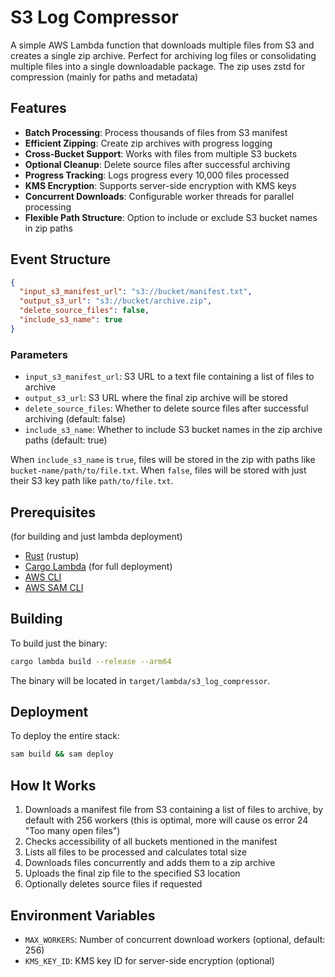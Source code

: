 # S3 Log Compressor

A simple AWS Lambda function that downloads multiple files from S3 and creates a single zip archive. Perfect for archiving log files or consolidating multiple files into a single downloadable package. The zip uses zstd for compression (mainly for paths and metadata)

## Features

- **Batch Processing**: Process thousands of files from S3 manifest
- **Efficient Zipping**: Create zip archives with progress logging
- **Cross-Bucket Support**: Works with files from multiple S3 buckets
- **Optional Cleanup**: Delete source files after successful archiving
- **Progress Tracking**: Logs progress every 10,000 files processed
- **KMS Encryption**: Supports server-side encryption with KMS keys
- **Concurrent Downloads**: Configurable worker threads for parallel processing
- **Flexible Path Structure**: Option to include or exclude S3 bucket names in zip paths

## Event Structure

```json
{
  "input_s3_manifest_url": "s3://bucket/manifest.txt",
  "output_s3_url": "s3://bucket/archive.zip",
  "delete_source_files": false,
  "include_s3_name": true
}
```

### Parameters

- `input_s3_manifest_url`: S3 URL to a text file containing a list of files to archive
- `output_s3_url`: S3 URL where the final zip archive will be stored
- `delete_source_files`: Whether to delete source files after successful archiving (default: false)
- `include_s3_name`: Whether to include S3 bucket names in the zip archive paths (default: true)

When `include_s3_name` is `true`, files will be stored in the zip with paths like `bucket-name/path/to/file.txt`. When `false`, files will be stored with just their S3 key path like `path/to/file.txt`.

## Prerequisites
(for building and just lambda deployment)
- [Rust](https://rustup.rs/) (rustup)
- [Cargo Lambda](https://www.cargo-lambda.info/guide/getting-started.html)
(for full deployment)
- [AWS CLI](https://aws.amazon.com/cli/)
- [AWS SAM CLI](https://docs.aws.amazon.com/serverless-application-model/latest/developerguide/install-sam-cli.html)

## Building

To build just the binary:
```bash
cargo lambda build --release --arm64
```
The binary will be located in `target/lambda/s3_log_compressor`.

## Deployment

To deploy the entire stack:
```bash
sam build && sam deploy
```

## How It Works

1. Downloads a manifest file from S3 containing a list of files to archive, by default with 256 workers (this is optimal, more will cause os error 24 "Too many open files")
2. Checks accessibility of all buckets mentioned in the manifest
3. Lists all files to be processed and calculates total size
4. Downloads files concurrently and adds them to a zip archive
5. Uploads the final zip file to the specified S3 location
6. Optionally deletes source files if requested

## Environment Variables

- `MAX_WORKERS`: Number of concurrent download workers (optional, default: 256)
- `KMS_KEY_ID`: KMS key ID for server-side encryption (optional)
